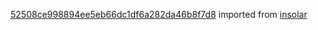 [52508ce998894ee5eb66dc1df6a282da46b8f7d8](https://github.com/insolar/insolar/commit/52508ce998894ee5eb66dc1df6a282da46b8f7d8) imported from [insolar](https://github.com/insolar/insolar)
